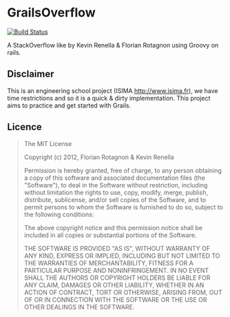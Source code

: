 GrailsOverflow
==============

[![Build Status](https://drusy.ci.cloudbees.com/job/grailsoverflow/badge/icon)](https://drusy.ci.cloudbees.com/job/grailsoverflow/)

A StackOverflow like by Kevin Renella & Florian Rotagnon using Groovy on rails.

## Disclaimer
This is an engineering school project (ISIMA http://www.isima.fr), we have time restrictions and so it is a quick & dirty implementation. This project aims to practice and get started with Grails.

## Licence
> The MIT License
>
> Copyright (c) 2012, Florian Rotagnon & Kevin Renella
>
> Permission is hereby granted, free of charge, to any person obtaining a copy
> of this software and associated documentation files (the "Software"), to deal
> in the Software without restriction, including without limitation the rights
> to use, copy, modify, merge, publish, distribute, sublicense, and/or sell
> copies of the Software, and to permit persons to whom the Software is
> furnished to do so, subject to the following conditions:
>
> The above copyright notice and this permission notice shall be included in
> all copies or substantial portions of the Software.
>
> THE SOFTWARE IS PROVIDED "AS IS", WITHOUT WARRANTY OF ANY KIND, EXPRESS OR
> IMPLIED, INCLUDING BUT NOT LIMITED TO THE WARRANTIES OF MERCHANTABILITY,
> FITNESS FOR A PARTICULAR PURPOSE AND NONINFRINGEMENT. IN NO EVENT SHALL THE
> AUTHORS OR COPYRIGHT HOLDERS BE LIABLE FOR ANY CLAIM, DAMAGES OR OTHER
> LIABILITY, WHETHER IN AN ACTION OF CONTRACT, TORT OR OTHERWISE, ARISING FROM,
> OUT OF OR IN CONNECTION WITH THE SOFTWARE OR THE USE OR OTHER DEALINGS IN
> THE SOFTWARE.
